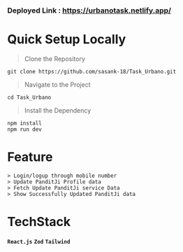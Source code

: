 ### **Deployed Link : https://urbanotask.netlify.app/**



# Quick Setup Locally
> Clone the Repository
```
git clone https://github.com/sasank-18/Task_Urbano.git
```
> Navigate to the Project
```
cd Task_Urbano
```
> Install the Dependency
```
npm install
npm run dev
```

# Feature
```
> Login/logup through mobile number
> Update PanditJi Profile data
> Fetch Update PanditJi service Data
> Show Successfully Updated PanditJi data
```
# TechStack
**`React.js`** **`Zod`** **`Tailwind`** 
